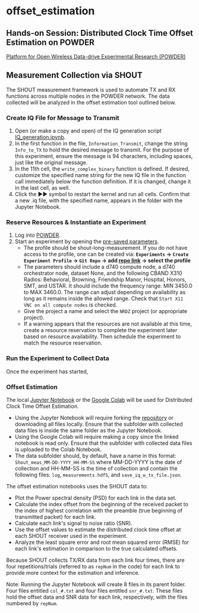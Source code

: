 # offset_estimation

## Hands-on Session: Distributed Clock Time Offset Estimation on POWDER
[Platform for Open Wireless Data-drive Experimental Research (POWDER)](https://powderwireless.net/)

## Measurement Collection via SHOUT
The SHOUT measurement framework is used to automate TX and RX functions across multiple nodes in the POWDER network. The data collected will be analyzed in the offset estimation tool outlined below.

### Create IQ File for Message to Transmit
1. Open (or make a copy and open) of the IQ generation script  [IQ_generation.ipynb](https://github.com/cjeng8771/offset_estimation/blob/main/IQ_generation.ipynb).
2. In the first function in the file, `Information_Transmit`, change the string `Info_to_TX` to hold the desired message to transmit. For the purpose of this experiment, ensure the message is 94 characters, including spaces, just like the original message.
3. In the 11th cell, the `write_complex_binary` function is defined. If desired, customize the specified name string for the new IQ file in the function call immediately below the function definition. If it is changed, change it in the last cell, as well.
4. Click the ►► symbol to restart the kernel and run all cells. Confirm that a new .iq file, with the specified name, appears in the folder with the Jupyter Notebook.

### Reserve Resources & Instantiate an Experiment
1. Log into [POWDER](https://powderwireless.net/).
2. Start an experiment by opening the [pre-saved parameters](https://www.powderwireless.net/p/PowderSandbox/shout-long-measurement&rerun_paramset=78a15bc0-ad06-11ed-b318-e4434b2381fc).
    * The profile should be shout-long-measurement. If you do not have access to the profile, one can be created via:
    **`Experiments` &rarr; `Create Experiment Profile` &rarr; `Git Repo` &rarr; add [repo link](https://gitlab.flux.utah.edu/frost/proj-radio-meas) &rarr; select the profile**
    * The parameters should include a d740 compute node, a d740 orchestrator node, dataset None, and the following CBAND X310 Radios: Behavioral, Browning, Friendship Manor, Hospital, Honors, SMT, and USTAR. It should include the frequency range: MIN 3450.0 to MAX 3460.0. The range can adjust depending on availability as long as it remains inside the allowed range. Check that `Start X11 VNC on all compute nodes` is checked.
    * Give the project a name and select the `NRDZ` project (or appropriate project).
    * If a warning appears that the resources are not available at this time, create a resource reservation to complete the experiment later based on resource availability. Then schedule the experiment to match the resource reservation.

### Run the Experiment to Collect Data
Once the experiment has started, 

### Offset Estimation
The local [Jupyter Notebook](https://github.com/cjeng8771/offset_estimation/blob/main/offset_estimation_full.ipynb) or the [Google Colab]() will be used for Distributed Clock Time Offset Estimation. 
  * Using the Jupyter Notebook will require forking the [repository](https://github.com/cjeng8771/offset_estimation/tree/main) or downloading all files locally. Ensure that the subfolder with collected data files is inside the same folder as the Jupyter Notebook.
  * Using the Google Colab will require making a copy since the linked notebook is read only. Ensure that the subfolder with collected data files is uploaded to the Colab Notebook.
  * The data subfolder should, by default, have a name in this format: `Shout_meas_MM-DD-YYYY_HH-MM-SS` where MM-DD-YYYY is the date of collection and HH-MM-SS is the time of collection and contain the following files: `log`, `measurements.hdf5`, and `save_iq_w_tx_file.json`.

The offset estimation notebooks uses the SHOUT data to:
  * Plot the Power spectral density (PSD) for each link in the data set.
  * Calculate the index offset from the beginning of the received packet to the index of highest correlation with the preamble (true beginning of transmitted packet) for each link.
  * Calculate each link's signal to noise ratio (SNR).
  * Use the offset values to estimate the distributed clock time offset at each SHOUT receiver used in the experiment.
  * Analyze the least square error and root mean squared error (RMSE) for each link's estimation in comparison to the true calculated offsets.

Because SHOUT collects TX/RX data from each link four times, there are four repetitions/trials (referred to as `repNum` in the code) for each link to provide more context for the estimation and inference.

Note: Running the Jupyter Notebook will create 8 files in its parent folder. Four files entitled `col_#.txt` and four files entitled `snr_#.txt`. These files hold the offset data and SNR data for each link, respectively, with the files numbered by `repNum`.
